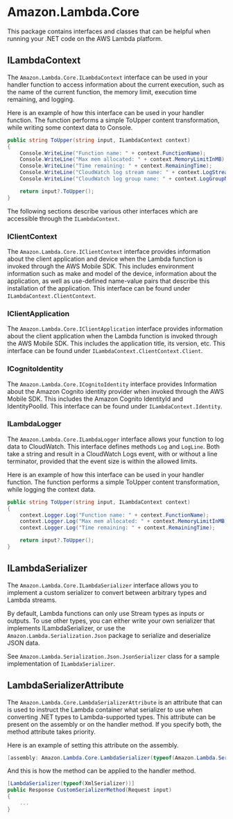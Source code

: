 # Amazon.Lambda.Core

This package contains interfaces and classes that can be helpful when running your .NET code on the AWS Lambda platform.

## ILambdaContext

The `Amazon.Lambda.Core.ILambdaContext` interface can be used in your handler function to access information about the current execution, such as the name of the current function, the memory limit, execution time remaining, and logging.

Here is an example of how this interface can be used in your handler function.
The function performs a simple ToUpper content transformation, while writing some context data to Console.  
```csharp
public string ToUpper(string input, ILambdaContext context)
{
    Console.WriteLine("Function name: " + context.FunctionName);
    Console.WriteLine("Max mem allocated: " + context.MemoryLimitInMB);
    Console.WriteLine("Time remaining: " + context.RemainingTime);
    Console.WriteLine("CloudWatch log stream name: " + context.LogStreamName);
    Console.WriteLine("CloudWatch log group name: " + context.LogGroupName);

    return input?.ToUpper();
}
```

The following sections describe various other interfaces which are accessible through the `ILambdaContext`.

### IClientContext

The `Amazon.Lambda.Core.IClientContext` interface provides information about the client application and device when the Lambda function is invoked through the AWS Mobile SDK. This includes environment information such as make and model of the device, information about the application, as well as use-defined name-value pairs that describe this installation of the application.
This interface can be found under `ILambdaContext.ClientContext`.

### IClientApplication
The `Amazon.Lambda.Core.IClientApplication` interface provides information about the client application when the Lambda function is invoked through the AWS Mobile SDK. This includes the application title, its version, etc.
This interface can be found under `ILambdaContext.ClientContext.Client`.

### ICognitoIdentity

The `Amazon.Lambda.Core.ICognitoIdentity` interface provides Information about the Amazon Cognito identity provider when invoked through the AWS Mobile SDK. This includes the Amazon Cognito IdentityId and IdentityPoolId.
This interface can be found under `ILambdaContext.Identity`.

### ILambdaLogger

The `Amazon.Lambda.Core.ILambdaLogger` interface allows your function to log data to CloudWatch. This interface defines methods `Log` and `LogLine`. Both take a string and result in a CloudWatch Logs event, with or without a line terminator, provided that the event size is within the allowed limits.

Here is an example of how this interface can be used in your handler function.
The function performs a simple ToUpper content transformation, while logging the context data.  
```csharp
public string ToUpper(string input, ILambdaContext context)
{
    context.Logger.Log("Function name: " + context.FunctionName);
    context.Logger.Log("Max mem allocated: " + context.MemoryLimitInMB);
    context.Logger.Log("Time remaining: " + context.RemainingTime);

    return input?.ToUpper();
}
```

## ILambdaSerializer

The `Amazon.Lambda.Core.ILambdaSerializer` interface allows you to implement a custom serializer to convert between arbitrary types and Lambda streams.

By default, Lambda functions can only use Stream types as inputs or outputs. To use other types, you can either write your own serializer that implements ILambdaSerializer, or use the `Amazon.Lambda.Serialization.Json` package to serialize and deserialize JSON data.

See `Amazon.Lambda.Serialization.Json.JsonSerializer` class for a sample implementation of `ILambdaSerializer`.

## LambdaSerializerAttribute

The `Amazon.Lambda.Core.LambdaSerializerAttribute` is an attribute that can is used to instruct the Lambda container what serializer to use when converting .NET types to Lambda-supported types.
This attribute can be present on the assembly or on the handler method. If you specify both, the method attribute takes priority.

Here is an example of setting this attribute on the assembly.
```csharp
[assembly: Amazon.Lambda.Core.LambdaSerializer(typeof(Amazon.Lambda.Serialization.Json.JsonSerializer))]
```

And this is how the method can be applied to the handler method.
```csharp
[LambdaSerializer(typeof(XmlSerializer))]
public Response CustomSerializerMethod(Request input)
{
    ...
}
```
